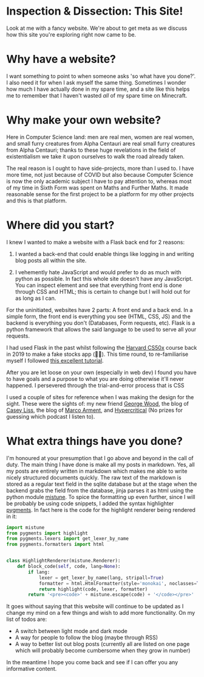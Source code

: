 # Inspection & Dissection: This Site!

Look at me with a fancy website. We're about to get meta as we discuss how this site you're exploring right now came to be.

# Why have a website?

I want something to point to when someone asks 'so what have you done?'. I also need it for when I ask myself the same thing. Sometimes I wonder how much I have actually done in my spare time, and a site like this helps me to remember that I haven't wasted *all* of my spare time on Minecraft.

# Why make your own website?

Here in Computer Science land: men are real men, women are real women, and small furry creatures from Alpha Centauri are real small furry creatures from Alpha Centauri; thanks to these huge revelations in the field of existentialism we take it upon ourselves to walk the road already taken.

The real reason is I ought to have side-projects, more than I used to. I have more time, not just because of COVID but also because Computer Science is now the only academic subject I have to pay attention to, whereas most of my time in Sixth Form was spent on Maths and Further Maths. It made reasonable sense for the first project to be a platform for my other projects and this is that platform.

# Where did you start?

I knew I wanted to make a website with a Flask back end for 2 reasons:
1. I wanted a back-end that could enable things like logging in and writing blog posts all within the site.

2. I vehemently hate JavaScript and would prefer to do as much with python as possible. In fact this whole site doesn't have any JavaScript. You can inspect element and see that everything front end is done through CSS and HTML; this is certain to change but I will hold out for as long as I can.

For the uninitiated, websites have 2 parts: A front end and a back end. In a simple form, the front end is everything you see (HTML, CSS, JS) and the backend is everything you don't (Databases, Form requests, etc). Flask is a python framework that allows the said language to be used to serve all your requests.

I had used Flask in the past whilst following the [Harvard CS50x](https://cs50.harvard.edu/x/2021/) course back in 2019 to make a fake stocks app (💎👐). This time round, to re-familiarise myself I followed [this excellent tutorial](https://flask.palletsprojects.com/en/1.1.x/tutorial/).

After you are let loose on your own (especially in web dev) I found you have to have goals and a purpose to what you are doing otherwise it'll never happened. I persevered through the trial-and-error process that is CSS

I used a couple of sites for reference when I was making the design for the sight. These were the sights of: my new friend [George Wood](https://gwood.dev), the blog of [Casey Liss](https://www.caseyliss.com/), the blog of [Marco Arment](https://marco.org), and [Hypercritical](https://hypercritical.co) (No prizes for guessing which podcast I listen to).

# What extra things have you done?

I'm honoured at your presumption that I go above and beyond in the call of duty. The main thing I have done is make all my posts in markdown. Yes, all my posts are entirely written in markdown which makes me able to write nicely structured documents quickly. The raw text of the markdown is stored as a regular text field in the sqlite database but at the stage when the backend grabs the field from the database, jinja parses it as html using the python module [mistune](https://mistune.readthedocs.io/en/latest/intro.html). To spice the formatting up even further, since I will be probably be using code snippets, I added the syntax highlighter [pygments](https://pygments.org/). In fact here is the code for the highlight renderer being rendered in it:

```python
import mistune
from pygments import highlight
from pygments.lexers import get_lexer_by_name
from pygments.formatters import html


class HighlightRenderer(mistune.Renderer):
    def block_code(self, code, lang=None):
        if lang:
            lexer = get_lexer_by_name(lang, stripall=True)
            formatter = html.HtmlFormatter(style='monokai', noclasses=True)
            return highlight(code, lexer, formatter)
        return '<pre><code>' + mistune.escape(code) + '</code></pre>'

```

It goes without saying that this website will continue to be updated as I change my mind on a few things and wish to add more functionality. On my list of todos are:

* A switch between light mode and dark mode
* A way for people to follow the blog (maybe through RSS)
* A way to better list out blog posts (currently all are listed on one page which will probably become cumbersome when they grow in number)

In the meantime I hope you come back and see if I can offer you any informative content.

